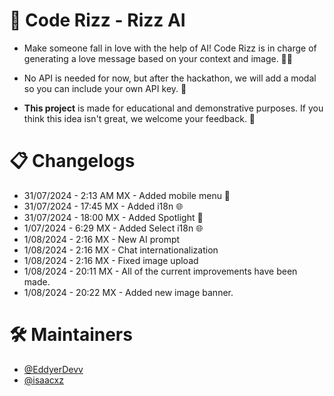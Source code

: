 # 💖 Code Rizz - Rizz AI

- Make someone fall in love with the help of AI! Code Rizz is in charge of generating a love message based on your context and image. 🌹✨

- No API is needed for now, but after the hackathon, we will add a modal so you can include your own API key. 🔐

- **This project** is made for educational and demonstrative purposes. If you think this idea isn't great, we welcome your feedback. 💬

# 📋 Changelogs

- 31/07/2024 - 2:13 AM MX - Added mobile menu 📱
- 31/07/2024 - 17:45 MX - Added i18n 🌐
- 31/07/2024 - 18:00 MX - Added Spotlight 🌟
- 1/07/2024 - 6:29 MX - Added Select i18n 🌐
- 1/08/2024 - 2:16 MX - New AI prompt
- 1/08/2024 - 2:16 MX - Chat internationalization
- 1/08/2024 - 2:16 MX - Fixed image upload
- 1/08/2024 - 20:11 MX - All of the current improvements have been made.
- 1/08/2024 - 20:22 MX - Added new image banner.

# 🛠️ Maintainers

- [@EddyerDevv](https://github.com/EddyerDevv)
- [@isaacxz](https://github.com/isaacsx)
